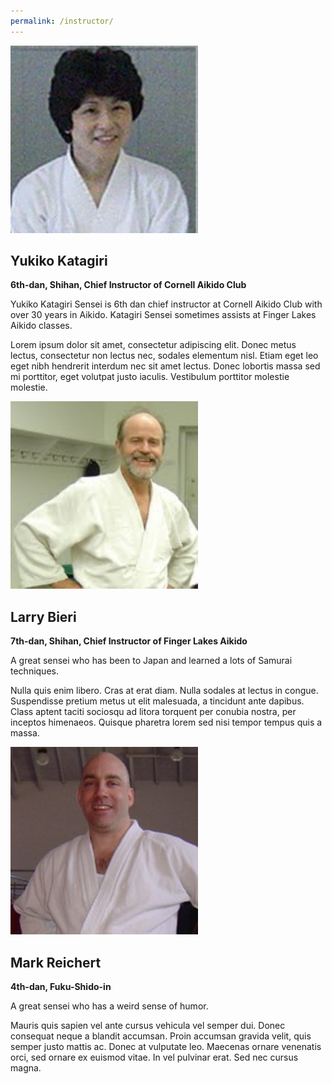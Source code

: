 ```yaml
---
permalink: /instructor/
---
```


<div class="instructor">
  <div class="instructor-left">
    <img class="instructor-image" src="../assets/img/instructor/katagiri.jpg" height="300" width="300">
  </div>
  <div class="instructor-right">
    <h2>Yukiko Katagiri</h2>
    <b>6th-dan, Shihan, Chief Instructor of Cornell Aikido Club</b>
    <p>
      Yukiko Katagiri Sensei is 6th dan chief instructor at Cornell Aikido Club
      with over 30 years in Aikido.  Katagiri Sensei sometimes assists at Finger Lakes Aikido classes.
    </p>
    <p>
      Lorem ipsum dolor sit amet, consectetur adipiscing elit. Donec metus lectus, consectetur non
      lectus nec, sodales elementum nisl. Etiam eget leo eget nibh hendrerit interdum nec sit amet
      lectus. Donec lobortis massa sed mi porttitor, eget volutpat justo iaculis. Vestibulum porttitor
      molestie molestie.
    </p>
  </div>
</div>

<div class="instructor">
  <div class="instructor-left">
    <img class="instructor-image" src="../assets/img/instructor/larry.jpg" height="300" width="300">
  </div>
  <div class="instructor-right">
    <h2>Larry Bieri</h2>
    <b>7th-dan, Shihan, Chief Instructor of Finger Lakes Aikido</b>
    <p>
      A great sensei who has been to Japan and learned a lots of Samurai techniques.
    </p>
    <p>
      Nulla quis enim libero. Cras at erat diam. Nulla sodales at lectus in congue. Suspendisse
      pretium metus ut elit malesuada, a tincidunt ante dapibus. Class aptent taciti sociosqu ad
      litora torquent per conubia nostra, per inceptos himenaeos. Quisque pharetra lorem sed nisi
      tempor tempus quis a massa. 
    </p>
  </div>
</div>

<div class="instructor">
  <div class="instructor-left">
    <img class="instructor-image" src="../assets/img/instructor/mark.jpg" height="300" width="300">
  </div>
  <div class="instructor-right">
    <h2>Mark Reichert</h2>
    <b>4th-dan, Fuku-Shido-in</b>
    <p class="instructor-intro">
      A great sensei who has a weird sense of humor.
    </p>
    <p>
      Mauris quis sapien vel ante cursus vehicula vel semper dui. Donec consequat neque a
      blandit accumsan. Proin accumsan gravida velit, quis semper justo mattis ac. Donec at
      vulputate leo. Maecenas ornare venenatis orci, sed ornare ex euismod vitae. In vel
      pulvinar erat. Sed nec cursus magna.
    </p>
  </div>
</div>
